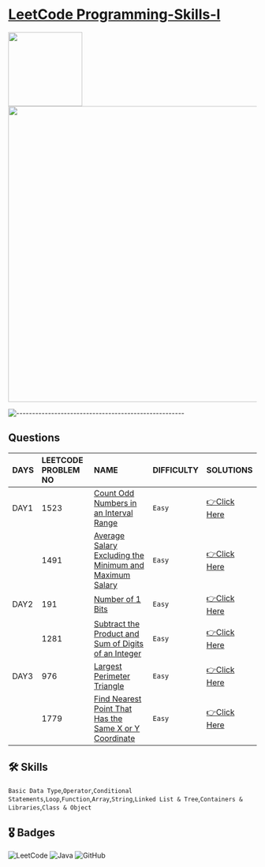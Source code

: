 # [LeetCode Programming-Skills-I](https://leetcode.com/study-plan/programming-skills/?progress=svapbu5)
<p float="left">
  <img src="https://assets.leetcode.com/study_plan/programming-skills/cover.png" width="150" />
  <img src="https://upload.wikimedia.org/wikipedia/commons/0/0a/LeetCode_Logo_black_with_text.svg" width="600" /> 
</p>

![-----------------------------------------------------](https://raw.githubusercontent.com/andreasbm/readme/master/assets/lines/rainbow.png)

## Questions

| DAYS  | LEETCODE PROBLEM NO |  NAME                         |  DIFFICULTY  |   SOLUTIONS                                                    |
| :-----| :------------------ | :---------------------------- | :----------- |  :------------------------------------------------------------ |
| DAY1 | 1523 | [Count Odd Numbers in an Interval Range](https://leetcode.com/problems/count-odd-numbers-in-an-interval-range/) | `Easy` | [👉Click Here](https://github.com/dhrupad17/Programming-Skills-I/blob/main/DAY1P1.md) |
|  | 1491 | [Average Salary Excluding the Minimum and Maximum Salary](https://leetcode.com/problems/average-salary-excluding-the-minimum-and-maximum-salary/) | `Easy` | [👉Click Here](https://github.com/dhrupad17/Programming-Skills-I/blob/main/DAY1P2.md) | 
| DAY2 | 191 | [Number of 1 Bits](https://leetcode.com/problems/number-of-1-bits/) | `Easy` | [👉Click Here](https://github.com/dhrupad17/Programming-Skills-I/blob/main/DAY2P1.md) |
|  | 1281 | [Subtract the Product and Sum of Digits of an Integer](https://leetcode.com/problems/subtract-the-product-and-sum-of-digits-of-an-integer/) | `Easy` | [👉Click Here](https://github.com/dhrupad17/Programming-Skills-I/blob/main/DAY2P2.md) |
| DAY3 | 976 | [Largest Perimeter Triangle](https://leetcode.com/problems/largest-perimeter-triangle/) | `Easy` | [👉Click Here](https://github.com/dhrupad17/Programming-Skills-I/blob/main/DAY3P1.md) |
|  | 1779 | [Find Nearest Point That Has the Same X or Y Coordinate](https://leetcode.com/problems/find-nearest-point-that-has-the-same-x-or-y-coordinate/) | `Easy` | [👉Click Here](https://github.com/dhrupad17/Programming-Skills-I/blob/main/DAY3P2.md) |




## 🛠 Skills
`Basic Data Type`,`Operator`,`Conditional Statements`,`Loop`,`Function`,`Array`,`String`,`Linked List & Tree`,`Containers & Libraries`,`Class & Object`

## 🎖️ Badges
![LeetCode](https://img.shields.io/badge/LeetCode-000000?style=for-the-badge&logo=LeetCode&logoColor=#d16c06)
![Java](https://img.shields.io/badge/Java-ED8B00?style=for-the-badge&logo=java&logoColor=white)
![GitHub](https://img.shields.io/badge/github-%23121011.svg?style=for-the-badge&logo=github&logoColor=white)
